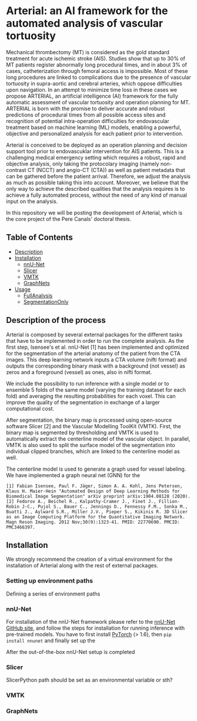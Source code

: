 # Arterial: an AI framework for the automated analysis of vascular tortuosity

Mechanical thrombectomy (MT) is considered as the gold standard treatment for acute ischemic stroke (AIS). Studies show that up to 30% of MT patients register abnormally long procedural times, and in about 3% of cases, catheterization through femoral access is impossible. Most of these long procedures are linked to complications due to the presence of vascular tortuosity in supra-aortic and cerebral arteries, which oppose difficulties upon navigation. In an attempt to minimize time loss in these cases we propose ARTERIAL, an artificial intelligence (AI) framework for the fully automatic assessment of vascular tortuosity and operation planning for MT. ARTERIAL is born with the promise to deliver accurate and robust predictions of procedural times from all possible access sites and recognition of potential intra-operation difficulties for endovascular treatment based on machine learning (ML) models, enabling a powerful, objective and personalized analysis for each patient prior to intervention. 

Arterial is conceived to be deployed as an operation planning and decision support tool prior to endovascuklar intervention for AIS patients. This is a challenging medical emergency setting which requires a robust, rapid and objective analysis, only taking the protocolary imaging (namely non-contrast CT (NCCT) and angio-CT (CTA)) as well as patient metadata that can be gathered before the patient arrival. Therefore, we adjust the analysis as much as possible taking this into account. Moreover, we believe that the only way to achieve the described qualities that the analysis requires is to achieve a fully automated process, without the need of any kind of manual input on the analysis.

In this repository we will be posting the development of Arterial, which is the core project of the Pere Canals' doctoral thesis.

## Table of Contents
- [Description](#description)
- [Installation](#installation)
  * [nnU-Net](#nnU-Net)
  * [Slicer](#Slicer)
  * [VMTK](#VMTK)
  * [GraphNets](#GNNs)
- [Usage](#usage)
    * [FullAnalysis](#FullAnalysis)
    * [SegmentationOnly](#SegmentationOnly)

<!-- # Table of Contents
- [Installation](#installation)
- [Usage](#usage)
  * [How to run nnU-Net on a new datasets](#how-to-run-nnu-net-on-a-new-datasets)
    + [Dataset conversion](#dataset-conversion)
    + [Experiment planning and preprocessing](#experiment-planning-and-preprocessing)
    + [Model training](#model-training)
      - [2D U-Net](#2d-u-net)
      - [3D full resolution U-Net](#3d-full-resolution-u-net)
      - [3D U-Net cascade](#3d-u-net-cascade)
        * [3D low resolution U-Net](#3d-low-resolution-u-net)
        * [3D full resolution U-Net](#3d-full-resolution-u-net-1)
      - [Multi GPU training](#multi-gpu-training)
    + [Identifying the best U-Net configuration(s)](#identifying-the-best-u-net-configuration)
    + [Run inference](#run-inference)
  * [How to run inference with pretrained models](#how-to-run-inference-with-pretrained-models)
  * [Examples](#Examples)
- [Extending/Changing nnU-Net](#extending-changing-nnu-net)
- [FAQ](#faq) 

ecotrust-canada.github.io/markdown-toc/ -->

## Description of the process

Arterial is composed by several external packages for the different tasks that have to be implemented in order to run the complete analysis. As the first step, Isensee's et al. nnU-Net [1] has been implemented and optimized for the segmentation of the arterial anatomy of the patient from the CTA images. This deep learning network inputs a CTA volume (nifti format) and outputs the corresponding binary mask with a background (not vessel) as zeros and a foreground (vessel) as ones, also in nifti format. 

We include the possibility to run inference with a single model or to ensemble 5 folds of the same model (varying the training dataset for each fold) and averaging the resulting probabilities for each voxel. This can improve the quality of the segmentation in exchange of a larger computational cost. 

After segmentation, the binary map is processed using open-source software Slicer [2] and the Vascular Modelling ToolKit (VMTK). First, the binary map is segmented by thresholding and VMTK is used to automatically extract the centerline model of the vascular object. In parallel, VMTK is also used to split the surface model of the segmentation into individual clipped branches, which are linked to the centerline model as well. 

The centerline model is used to generate a graph used for vessel labeling. We have implemented a graph neural net (GNN) for the 


    [1] Fabian Isensee, Paul F. Jäger, Simon A. A. Kohl, Jens Petersen, Klaus H. Maier-Hein "Automated Design of Deep Learning Methods for Biomedical Image Segmentation" arXiv preprint arXiv:1904.08128 (2020).
    [2] Fedorov A., Beichel R., Kalpathy-Cramer J., Finet J., Fillion-Robin J-C., Pujol S., Bauer C., Jennings D., Fennessy F.M., Sonka M., Buatti J., Aylward S.R., Miller J.V., Pieper S., Kikinis R. 3D Slicer as an Image Computing Platform for the Quantitative Imaging Network. Magn Reson Imaging. 2012 Nov;30(9):1323-41. PMID: 22770690. PMCID: PMC3466397.

## Installation

We strongly recommend the creation of a virtual environment for the installation of Arterial along with the rest of external packages.

### Setting up environment paths

Defining a series of environment paths

### nnU-Net

For installation of the nnU-Net framework please refer to the [nnU-Net GitHub site](https://github.com/MIC-DKFZ/nnUNet), and follow the steps for installation for running inference with pre-trained models. You have to first install [PyTorch](https://pytorch.org/) (> 1.6), then `pip install nnunet` and finally set up the 

After the out-of-the-box nnU-Net setup is completed

### Slicer

SlicerPython path should be set as an environmental variable or sth?

### VMTK

### GraphNets